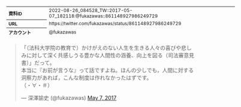 <table style="font-size: 9pt; width: 610px; margin-bottom: 20px; height: 80px;">
<tbody>
    <tr>
        <th align=left>資料ID</th>
        <td align=left>2022-08-26_084528_TW::2017-05-07_182118:@fukazawas::861148927986249729</td>
    </tr>
    <tr>
        <th align=left>URL</th>
        <td align=left>https://twitter.com/fukazawas/status/861148927986249729</td>
    </tr>
    <tr>
        <th align=left>アカウント</th>
        <td align=left>@fukazawas</td>
    </tr>
    <tr>
        <th align=left>ユーザ名</th>
        <td align=left>深澤諭史</td>
    </tr>
    <tr>
        <th align=left>ツイートの記録日時</th>
        <td align=left>2022-08-26_084528_</td>
    </tr>
</tbody>
</table>
<blockquote class="twitter-tweet" data-width="450"  data-lang="ja"><p lang="ja" dir="ltr">「（法科大学院の教育で）かけがえのない人生を生きる人々の喜びや悲しみに対して深く共感しうる豊かな人間性の涵養、向上を図る（司法審意見書）」だって。<br>本当に『お前が言うな』って話ですよね。ほんの少しでも，人間に対する洞察力があれば，こんな制度は作れなかったはずです。<br>（・∀・＃）</p>&mdash; 深澤諭史 (@fukazawas) <a href="https://twitter.com/fukazawas/status/861148927986249729?ref_src=twsrc%5Etfw">May 7, 2017</a></blockquote>
<script async src="https://platform.twitter.com/widgets.js" charset="utf-8"></script>


